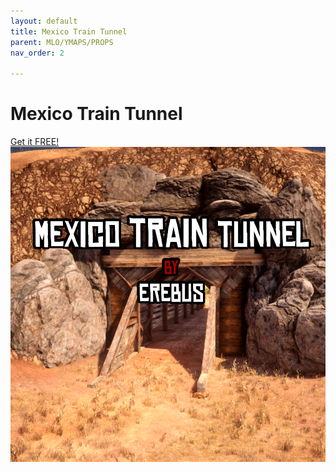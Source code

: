 ```yaml
---
layout: default
title: Mexico Train Tunnel
parent: MLO/YMAPS/PROPS
nav_order: 2

---
```


# Mexico Train Tunnel
[Get it FREE!](https://erebus-scripts.tebex.io/package/6381818)
![Mexico Train Tunnel](/assets/images/tunnel.png)

